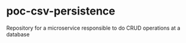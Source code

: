 # poc-csv-persistence
Repository for a microservice responsible to do CRUD operations at a database
